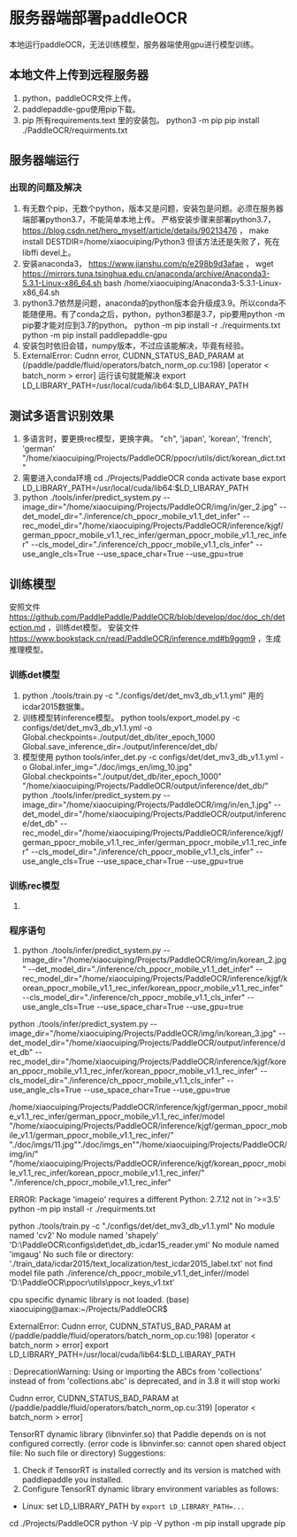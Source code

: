 # 服务器端部署paddleOCR
本地运行paddleOCR，无法训练模型，服务器端使用gpu进行模型训练。
## 本地文件上传到远程服务器
1. python，paddleOCR文件上传。
2. paddlepaddle-gpu使用pip下载。
3. pip 所有requirements.text 里的安装包。
   python3 -m pip
   pip install ./PaddleOCR/requirments.txt
## 服务器端运行
### 出现的问题及解决
1. 有无数个pip，无数个python，版本又是问题，安装包是问题。必须在服务器端部署python3.7，不能简单本地上传。
   严格安装步骤来部署python3.7，https://blog.csdn.net/hero_myself/article/details/90213476 ，
   make install DESTDIR=/home/xiaocuiping/Python3
   但该方法还是失败了，死在libffi devel上。
2. 安装anaconda3， https://www.jianshu.com/p/e298b9d3afae ，
   wget https://mirrors.tuna.tsinghua.edu.cn/anaconda/archive/Anaconda3-5.3.1-Linux-x86_64.sh
   bash /home/xiaocuiping/Anaconda3-5.3.1-Linux-x86_64.sh
3. python3.7依然是问题，anaconda的python版本会升级成3.9。所以conda不能随便用。有了conda之后，python，python3都是3.7，pip要用python -m pip要才能对应到3.7的python。
   python -m pip install -r ./requirments.txt
   python -m pip install paddlepaddle-gpu
4. 安装包时依旧会错，numpy版本，不过应该能解决，毕竟有经验。
5. ExternalError:  Cudnn error, CUDNN_STATUS_BAD_PARAM  at (/paddle/paddle/fluid/operators/batch_norm_op.cu:198)
  [operator < batch_norm > error]
  运行该句就能解决 export LD_LIBRARY_PATH=/usr/local/cuda/lib64:$LD_LIBARAY_PATH
## 测试多语言识别效果
1. 多语言时，要更换rec模型，更换字典。
  "ch", 'japan', 'korean', 'french', 'german'
   "/home/xiaocuiping/Projects/PaddleOCR/ppocr/utils/dict/korean_dict.txt"
2. 需要进入conda环境
   cd ./Projects/PaddleOCR
   conda activate base
   export LD_LIBRARY_PATH=/usr/local/cuda/lib64:$LD_LIBARAY_PATH
3. python ./tools/infer/predict_system.py --image_dir="/home/xiaocuiping/Projects/PaddleOCR/img/in/ger_2.jpg" --det_model_dir="./inference/ch_ppocr_mobile_v1.1_det_infer" --rec_model_dir="/home/xiaocuiping/Projects/PaddleOCR/inference/kjgf/german_ppocr_mobile_v1.1_rec_infer/german_ppocr_mobile_v1.1_rec_infer" --cls_model_dir="./inference/ch_ppocr_mobile_v1.1_cls_infer" --use_angle_cls=True --use_space_char=True --use_gpu=true 
## 训练模型
 安照文件 https://github.com/PaddlePaddle/PaddleOCR/blob/develop/doc/doc_ch/detection.md ，训练det模型。
 安装文件 https://www.bookstack.cn/read/PaddleOCR/inference.md#b9ggm9 ，生成推理模型。
### 训练det模型
1. python ./tools/train.py -c "./configs/det/det_mv3_db_v1.1.yml" 
   用的icdar2015数据集。
2. 训练模型转inference模型。
   python tools/export_model.py -c configs/det/det_mv3_db_v1.1.yml -o Global.checkpoints=./output/det_db/iter_epoch_1000 Global.save_inference_dir=./output/inference/det_db/
3. 模型使用
   python tools/infer_det.py -c configs/det/det_mv3_db_v1.1.yml -o Global.infer_img="./doc/imgs_en/img_10.jpg" Global.checkpoints="./output/det_db/iter_epoch_1000"
    "/home/xiaocuiping/Projects/PaddleOCR/output/inference/det_db/"
    python ./tools/infer/predict_system.py --image_dir="/home/xiaocuiping/Projects/PaddleOCR/img/in/en_1.jpg" --det_model_dir="/home/xiaocuiping/Projects/PaddleOCR/output/inference/det_db" --rec_model_dir="/home/xiaocuiping/Projects/PaddleOCR/inference/kjgf/german_ppocr_mobile_v1.1_rec_infer/german_ppocr_mobile_v1.1_rec_infer" --cls_model_dir="./inference/ch_ppocr_mobile_v1.1_cls_infer" --use_angle_cls=True --use_space_char=True --use_gpu=true
### 训练rec模型
1. 
### 程序语句
1. python ./tools/infer/predict_system.py --image_dir="/home/xiaocuiping/Projects/PaddleOCR/img/in/korean_2.jpg" --det_model_dir="./inference/ch_ppocr_mobile_v1.1_det_infer" --rec_model_dir="/home/xiaocuiping/Projects/PaddleOCR/inference/kjgf/korean_ppocr_mobile_v1.1_rec_infer/korean_ppocr_mobile_v1.1_rec_infer" --cls_model_dir="./inference/ch_ppocr_mobile_v1.1_cls_infer" --use_angle_cls=True --use_space_char=True --use_gpu=true

python ./tools/infer/predict_system.py --image_dir="/home/xiaocuiping/Projects/PaddleOCR/img/in/korean_3.jpg" --det_model_dir="/home/xiaocuiping/Projects/PaddleOCR/output/inference/det_db" --rec_model_dir="/home/xiaocuiping/Projects/PaddleOCR/inference/kjgf/korean_ppocr_mobile_v1.1_rec_infer/korean_ppocr_mobile_v1.1_rec_infer" --cls_model_dir="./inference/ch_ppocr_mobile_v1.1_cls_infer" --use_angle_cls=True --use_space_char=True --use_gpu=true



 /home/xiaocuiping/Projects/PaddleOCR/inference/kjgf/german_ppocr_mobile_v1.1_rec_infer/german_ppocr_mobile_v1.1_rec_infer/model
 "/home/xiaocuiping/Projects/PaddleOCR/inference/kjgf/german_ppocr_mobile_v1.1/german_ppocr_mobile_v1.1_rec_infer/"
  "./doc/imgs/11.jpg""./doc/imgs_en""/home/xiaocuiping/Projects/PaddleOCR/img/in/"
  "/home/xiaocuiping/Projects/PaddleOCR/inference/kjgf/korean_ppocr_mobile_v1.1_rec_infer/korean_ppocr_mobile_v1.1_rec_infer/"
  "./inference/ch_ppocr_mobile_v1.1_rec_infer"
 
 
ERROR: Package 'imageio' requires a different Python: 2.7.12 not in '>=3.5'
python -m pip install -r ./requirments.txt

 python ./tools/train.py -c "./configs/det/det_mv3_db_v1.1.yml"
 No module named 'cv2'
 No module named 'shapely'
 'D:\\PaddleOCR\\configs\\det\\det_db_icdar15_reader.yml'
  No module named 'imgaug'
  No such file or directory: './train_data/icdar2015/text_localization/test_icdar2015_label.txt'
  not find model file path ./inference/ch_ppocr_mobile_v1.1_det_infer//model
  'D:\\PaddleOCR\\ppocr\\utils\\ppocr_keys_v1.txt'


   cpu specific dynamic library is not loaded.
(base) xiaocuiping@amax:~/Projects/PaddleOCR$

  ExternalError:  Cudnn error, CUDNN_STATUS_BAD_PARAM  at (/paddle/paddle/fluid/operators/batch_norm_op.cu:198)
  [operator < batch_norm > error]
  export LD_LIBRARY_PATH=/usr/local/cuda/lib64:$LD_LIBARAY_PATH
  
  : DeprecationWarning: Using           or importing the ABCs from 'collections' instead of from 'collections.abc' is deprecated, and in 3.8 it will stop worki
  
  Cudnn error, CUDNN_STATUS_BAD_PARAM  at (/paddle/paddle/fluid/operators/batch_norm_op.cu:319)
  [operator < batch_norm > error]
  
  TensorRT dynamic library (libnvinfer.so) that Paddle depends on is not configured correctly. (error code is libnvinfer.so: cannot open shared object file: No such file or directory)
  Suggestions:
  1. Check if TensorRT is installed correctly and its version is matched with paddlepaddle you installed.
  2. Configure TensorRT dynamic library environment variables as follows:
  - Linux: set LD_LIBRARY_PATH by `export LD_LIBRARY_PATH=...`



cd ./Projects/PaddleOCR
 python -V
 pip -V
 python -m pip install upgrade pip
